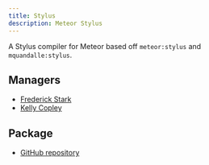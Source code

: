 ```yaml
---
title: Stylus
description: Meteor Stylus
---
```


A Stylus compiler for Meteor based off `meteor:stylus` and `mquandalle:stylus`.

## Managers
* [Frederick Stark](https://github.com/coagmano)
* [Kelly Copley](https://github.com/sponsors/copleykj/)

## Package
* [GitHub repository](https://github.com/Meteor-Community-Packages/meteor-stylus)
